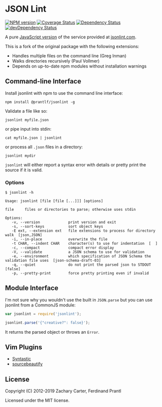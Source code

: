 # JSON Lint

[![NPM version](https://badge.fury.io/js/%40prantlf%2Fjsonlint.svg)](https://badge.fury.io/js/%40prantlf%2Fjsonlint)
[![Coverage Status](https://coveralls.io/repos/github/prantlf/jsonlint/badge.svg?branch=master)](https://coveralls.io/github/prantlf/jsonlint?branch=master)
[![Dependency Status](https://david-dm.org/prantlf/jsonlint.svg)](https://david-dm.org/prantlf/jsonlint)
[![devDependency Status](https://david-dm.org/prantlf/jsonlint/dev-status.svg)](https://david-dm.org/prantlf/jsonlint#info=devDependencies)

A pure [JavaScript version](http://prantlf.github.com/jsonlint/) of the service provided at [jsonlint.com](http://jsonlint.com).

This is a fork of the original package with the following extensions:

* Handles multiple files on the command line (Greg Inman)
* Walks directories recursively (Paul Vollmer)
* Depends on up-to-date npm modules without installation warnings

## Command-line Interface

Install jsonlint with npm to use the command line interface:

    npm install @prantlf/jsonlint -g

Validate a file like so:

    jsonlint myfile.json

or pipe input into stdin:

    cat myfile.json | jsonlint

or process all `.json` files in a directory:

    jsonlint mydir

`jsonlint` will either report a syntax error with details or pretty print the source if it is valid.

### Options

    $ jsonlint -h

    Usage: jsonlint [file [file [...]]] [options]

    file     files or directories to parse; otherwise uses stdin

    Options:
       -v, --version             print version and exit
       -s, --sort-keys           sort object keys
       -E ext, --extension ext   file extensions to process for directory walk  [json,JSON]
       -i, --in-place            overwrite the file
       -t CHAR, --indent CHAR    character(s) to use for indentation  [  ]
       -c, --compact             compact error display
       -V, --validate            a JSON schema to use for validation
       -e, --environment         which specification of JSON Schema the validation file uses  [json-schema-draft-03]
       -q, --quiet               do not print the parsed json to STDOUT  [false]
       -p, --pretty-print        force pretty printing even if invalid


## Module Interface

I'm not sure why you wouldn't use the built in `JSON.parse` but you can use jsonlint from a CommonJS module:

```js
var jsonlint = require('jsonlint');

jsonlint.parse('{"creative?": false}');
```

It returns the parsed object or throws an `Error`.

## Vim Plugins

* [Syntastic](http://www.vim.org/scripts/script.php?script_id=2736)
* [sourcebeautify](http://www.vim.org/scripts/script.php?script_id=4079) 

## License

Copyright (C) 2012-2019 Zachary Carter, Ferdinand Prantl

Licensed under the MIT license.
